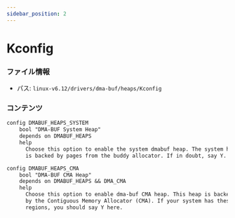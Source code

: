 ```yaml
---
sidebar_position: 2
---
```

# Kconfig

### ファイル情報

- パス: `linux-v6.12/drivers/dma-buf/heaps/Kconfig`

### コンテンツ

```txt
config DMABUF_HEAPS_SYSTEM
	bool "DMA-BUF System Heap"
	depends on DMABUF_HEAPS
	help
	  Choose this option to enable the system dmabuf heap. The system heap
	  is backed by pages from the buddy allocator. If in doubt, say Y.

config DMABUF_HEAPS_CMA
	bool "DMA-BUF CMA Heap"
	depends on DMABUF_HEAPS && DMA_CMA
	help
	  Choose this option to enable dma-buf CMA heap. This heap is backed
	  by the Contiguous Memory Allocator (CMA). If your system has these
	  regions, you should say Y here.

```
